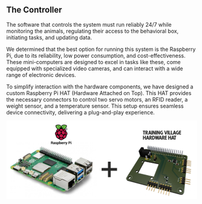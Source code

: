 ## The Controller

The software that controls the system must run reliably 24/7 while monitoring the animals, regulating their access to the behavioral box, initiating tasks, and updating data.

We determined that the best option for running this system is the Raspberry Pi, due to its reliability, low power consumption, and cost-effectiveness. These mini-computers are designed to excel in tasks like these, come equipped with specialized video cameras, and can interact with a wide range of electronic devices.

To simplify interaction with the hardware components, we have designed a custom Raspberry Pi HAT (Hardware Attached on Top). This HAT provides the necessary connectors to control two servo motors, an RFID reader, a weight sensor, and a temperature sensor. This setup ensures seamless device connectivity, delivering a plug-and-play experience.

![controller](_static/raspberry_hat.png)
